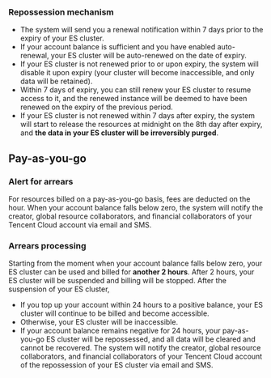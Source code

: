 ### Repossession mechanism
- The system will send you a renewal notification within 7 days prior to the expiry of your ES cluster.
- If your account balance is sufficient and you have enabled auto-renewal, your ES cluster will be auto-renewed on the date of expiry.
- If your ES cluster is not renewed prior to or upon expiry, the system will disable it upon expiry (your cluster will become inaccessible, and only data will be retained).
- Within 7 days of expiry, you can still renew your ES cluster to resume access to it, and the renewed instance will be deemed to have been renewed on the expiry of the previous period.
- If your ES cluster is not renewed within 7 days after expiry, the system will start to release the resources at midnight on the 8th day after expiry, and **the data in your ES cluster will be irreversibly purged**.

## Pay-as-you-go
### Alert for arrears
For resources billed on a pay-as-you-go basis, fees are deducted on the hour. When your account balance falls below zero, the system will notify the creator, global resource collaborators, and financial collaborators of your Tencent Cloud account via email and SMS.
### Arrears processing
Starting from the moment when your account balance falls below zero, your ES cluster can be used and billed for **another 2 hours**.
After 2 hours, your ES cluster will be suspended and billing will be stopped.
After the suspension of your ES cluster,
- If you top up your account within 24 hours to a positive balance, your ES cluster will continue to be billed and become accessible.
- Otherwise, your ES cluster will be inaccessible.
- If your account balance remains negative for 24 hours, your pay-as-you-go ES cluster will be repossessed, and all data will be cleared and cannot be recovered.
The system will notify the creator, global resource collaborators, and financial collaborators of your Tencent Cloud account of the repossession of your ES cluster via email and SMS.
